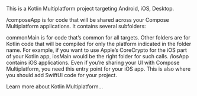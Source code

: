 This is a Kotlin Multiplatform project targeting Android, iOS, Desktop.

/composeApp is for code that will be shared across your Compose Multiplatform applications. It contains several subfolders:

commonMain is for code that’s common for all targets.
Other folders are for Kotlin code that will be compiled for only the platform indicated in the folder name. For example, if you want to use Apple’s CoreCrypto for the iOS part of your Kotlin app, iosMain would be the right folder for such calls.
/iosApp contains iOS applications. Even if you’re sharing your UI with Compose Multiplatform, you need this entry point for your iOS app. This is also where you should add SwiftUI code for your project.

Learn more about Kotlin Multiplatform…
